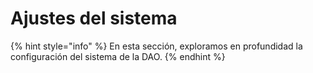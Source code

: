 # Ajustes del sistema

{% hint style="info" %}
En esta sección, exploramos en profundidad la configuración del sistema de la DAO.
{% endhint %}
